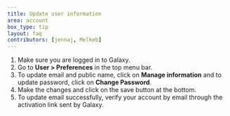 ```yaml
---
title: Update user information
area: account
box_type: tip
layout: faq
contributors: [jennaj, Melkeb]
---
```



1. Make sure you are logged in to Galaxy.
2. Go to **User > Preferences** in the top menu bar.
3. To update email and public name, click on **Manage information** and to update password, click on **Change Password**.
4. Make the changes and click on the save button at the bottom.
6. To update email successfully, verify your account by email through the activation link sent by Galaxy.
